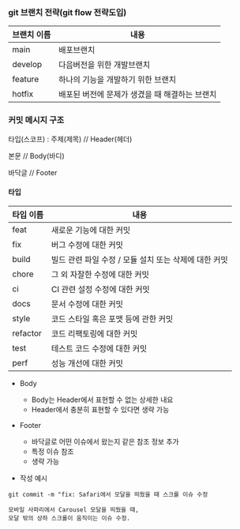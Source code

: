 ### git 브랜치 전략(git flow 전략도입)
| 브랜치 이름 | 내용                                               |
| --------- | -----------------------------------------------------|
| main      | 배포브랜치                                             |
| develop   | 다음버전을 위한 개발브랜치                              |
| feature   | 하나의 기능을 개발하기 위한 브랜치                      |
| hotfix    | 배포된 버전에 문제가 생겼을 때 해결하는 브랜치           |  
### 커밋 메시지 구조

타입(스코프) : 주제(제목) // Header(헤더)

본문 // Body(바디)

바닥글 // Footer

#### 타입

| 타입 이름 | 내용                                                  |
| --------- | ----------------------------------------------------- |
| feat      | 새로운 기능에 대한 커밋                               |
| fix       | 버그 수정에 대한 커밋                                 |
| build     | 빌드 관련 파일 수정 / 모듈 설치 또는 삭제에 대한 커밋 |
| chore     | 그 외 자잘한 수정에 대한 커밋                         |
| ci        | CI 관련 설정 수정에 대한 커밋                         |
| docs      | 문서 수정에 대한 커밋                                 |
| style     | 코드 스타일 혹은 포맷 등에 관한 커밋                  |
| refactor  | 코드 리팩토링에 대한 커밋                             |
| test      | 테스트 코드 수정에 대한 커밋                          |
| perf      | 성능 개선에 대한 커밋                                 |

- Body

  - Body는 Header에서 표현할 수 없는 상세한 내요
  - Header에서 충분히 표현할 수 있다면 생략 가능

- Footer

  - 바닥글로 어떤 이슈에서 왔는지 같은 참조 정보 추가
  - 특정 이슈 참조
  - 생략 가능

- 작성 예시

```
git commit -m "fix: Safari에서 모달을 띄웠을 때 스크롤 이슈 수정

모바일 사파리에서 Carousel 모달을 띄웠을 때,
모달 밖의 상하 스크롤이 움직이는 이슈 수정.
